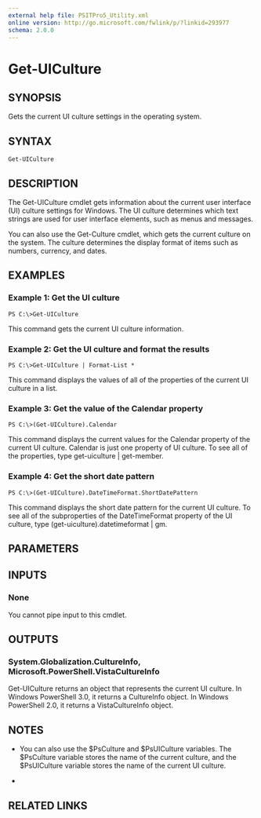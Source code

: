 ```yaml
---
external help file: PSITPro5_Utility.xml
online version: http://go.microsoft.com/fwlink/p/?linkid=293977
schema: 2.0.0
---
```


# Get-UICulture
## SYNOPSIS
Gets the current UI culture settings in the operating system.

## SYNTAX

```
Get-UICulture
```

## DESCRIPTION
The Get-UICulture cmdlet gets information about the current user interface (UI) culture settings for Windows.
The UI culture determines which text strings are used for user interface elements, such as menus and messages.

You can also use the Get-Culture cmdlet, which gets the current culture on the system.
The culture determines the display format of items such as numbers, currency, and dates.

## EXAMPLES

### Example 1: Get the UI culture
```
PS C:\>Get-UICulture
```

This command gets the current UI culture information.

### Example 2: Get the UI culture and format the results
```
PS C:\>Get-UICulture | Format-List *
```

This command displays the values of all of the properties of the current UI culture in a list.

### Example 3: Get the value of the Calendar property
```
PS C:\>(Get-UICulture).Calendar
```

This command displays the current values for the Calendar property of the current UI culture.
Calendar is just one property of UI culture.
To see all of the properties, type get-uiculture | get-member.

### Example 4: Get the short date pattern
```
PS C:\>(Get-UICulture).DateTimeFormat.ShortDatePattern
```

This command displays the short date pattern for the current UI culture.
To see all of the subproperties of the DateTimeFormat property of the UI culture, type (get-uiculture).datetimeformat | gm.

## PARAMETERS

## INPUTS

### None
You cannot pipe input to this cmdlet.

## OUTPUTS

### System.Globalization.CultureInfo, Microsoft.PowerShell.VistaCultureInfo
Get-UICulture returns an object that represents the current UI culture.
In Windows PowerShell 3.0, it returns a CultureInfo object.
In Windows PowerShell 2.0, it returns a VistaCultureInfo object.

## NOTES
* You can also use the $PsCulture and $PsUICulture variables. The $PsCulture variable stores the name of the current culture, and the $PsUICulture variable stores the name of the current UI culture.

*

## RELATED LINKS

